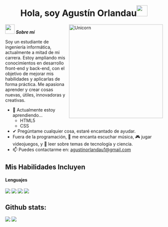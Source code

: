 <!DOCTYPE html>

<h1 align="center"><b>Hola, soy Agustín Orlandau</b><img src="https://media.giphy.com/media/hvRJCLFzcasrR4ia7z/giphy.gif" width="35"></h1>
<!--  -->
<img align="right" width=300px alt="Unicorn" src="https://c.tenor.com/GN73MKBawZYAAAAi/busy-cute.gif" />

<img src="https://media.giphy.com/media/ObNTw8Uzwy6KQ/giphy.gif" width="30px">&nbsp;***Sobre mí***

Soy un estudiante de ingeniería informática, actualmente a mitad de mi carrera. Estoy ampliando mis conocimientos en desarrollo front-end y back-end, con el objetivo de mejorar mis habilidades y aplicarlas de forma práctica. Me apasiona aprender y crear cosas nuevas, útiles, innovadoras y creativas.


- 🌱 Actualmente estoy aprendiendo...  
  - HTML5  
  - CSS  
- ✔ Pregúntame cualquier cosa, estaré encantado de ayudar.  
- Fuera de la programación, 🎵 me encanta escuchar música, 🎮 jugar videojuegos, y 📖 leer sobre temas de tecnología y ciencia.  
- 📫 Puedes contactarme en: <a href="agustinorlandau1@gmail.com">agustinorlandau1@gmail.com</a>
## Mis Habilidades Incluyen

<h4> Lenguajes </h4>
<span> 
  <img src="https://img.shields.io/badge/HTML5-E34F26?style=for-the-badge&logo=html5&logoColor=white">
  <img src="https://img.shields.io/badge/CSS3-1572B6?style=for-the-badge&logo=css3&logoColor=white">
  <img src="https://img.shields.io/badge/Java-ED8B00?style=for-the-badge&logo=java&logoColor=white">
  <img src="https://img.shields.io/badge/python-3670A0?style=for-the-badge&logo=python&logoColor=ffdd54">
</span>

<h2>Github stats:</h2> 

[![](https://github-readme-stats.vercel.app/api?username=valentinawerle&show_icons=true&theme=tokyonight&hide_border=true&locale=en)](https://github.com/valentinawerle)
[![](https://github-readme-streak-stats.herokuapp.com/?user=valentinawerle&theme=material-palenight)](https://github.com/valentinawerle)
</div>


